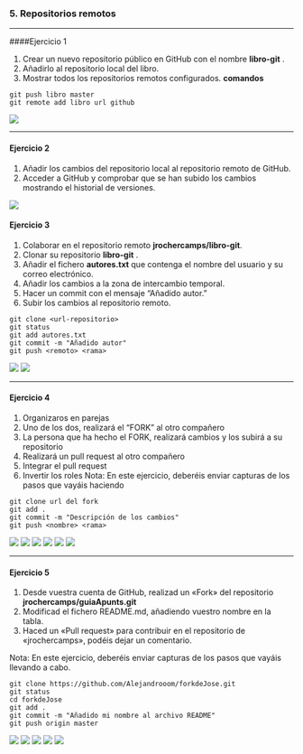 ### 5. Repositorios remotos
---

####Ejercicio 1
1. Crear un nuevo repositorio público en GitHub con el nombre **libro-git** .
2. Añadirlo al repositorio local del libro.
3. Mostrar todos los repositorios remotos configurados.
**comandos**
```
git push libro master
git remote add libro url github
```
![](paso1.png)

---

#### Ejercicio 2
1. Añadir los cambios del repositorio local al repositorio remoto de GitHub.
2. Acceder a GitHub y comprobar que se han subido los cambios mostrando el historial de versiones.

![](paso2.png)

#### Ejercicio 3
1. Colaborar en el repositorio remoto **jrochercamps/libro-git**.
2. Clonar su repositorio **libro-git** .
3. Añadir el fichero **autores.txt** que contenga el nombre del usuario y
su correo electrónico.
4. Añadir los cambios a la zona de intercambio temporal.
5. Hacer un commit con el mensaje “Añadido autor.”
6. Subir los cambios al repositorio remoto.
```
git clone <url-repositorio>
git status
git add autores.txt
git commit -m "Añadido autor"
git push <remoto> <rama>
```
![](paso3.png)
![](paso3.1.png)

---

#### Ejercicio 4
1. Organizaros en parejas
2. Uno de los dos, realizará el “FORK” al otro compañero
3. La persona que ha hecho el FORK, realizará cambios y los subirá a su
repositorio
1. Realizará un pull request al otro compañero
2. Integrar el pull request
3. Invertir los roles
Nota: En este ejercicio, deberéis enviar capturas de los pasos que vayáis
haciendo
```
git clone url del fork
git add .
git commit -m "Descripción de los cambios"
git push <nombre> <rama>

```

![](paso4.png)
![](paso4.4.png)
![](paso4.5.png)
![](paso4.3.png)
![](paso4.2.png)
![](paso4.6.png)

---

#### Ejercicio 5
1. Desde vuestra cuenta de GitHub, realizad un «Fork» del repositorio
**jrochercamps/guiaApunts.git**
1. Modificad el fichero README.md, añadiendo vuestro nombre en la tabla.
2. Haced un «Pull request» para contribuir en el repositorio de
«jrochercamps», podéis dejar un comentario.

Nota: En este ejercicio, deberéis enviar capturas de los pasos que vayáis
llevando a cabo. 
```
git clone https://github.com/Alejandrooom/forkdeJose.git
git status
cd forkdeJose
git add .
git commit -m "Añadido mi nombre al archivo README"
git push origin master
```

![](paso5.png)
![](paso5.1.png)
![](paso5.2.png)
![](paso5.3.png)
![](paso5.4.png)
